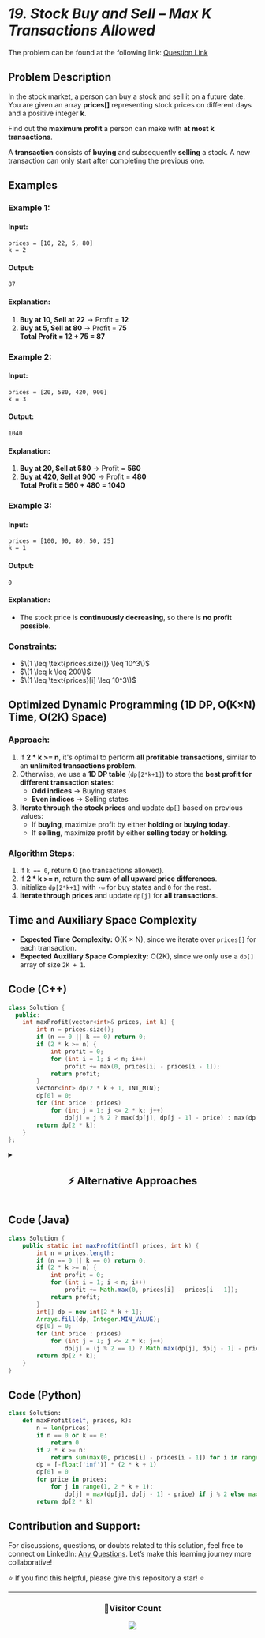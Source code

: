 # _19. Stock Buy and Sell – Max K Transactions Allowed_

The problem can be found at the following link: [Question Link](https://www.geeksforgeeks.org/problems/maximum-profit4657/1)

## **Problem Description**

In the stock market, a person can buy a stock and sell it on a future date. You are given an array **prices[]** representing stock prices on different days and a positive integer **k**.

Find out the **maximum profit** a person can make with **at most k transactions**.

A **transaction** consists of **buying** and subsequently **selling** a stock. A new transaction can only start after completing the previous one.

## **Examples**

### **Example 1:**

#### **Input:**

```
prices = [10, 22, 5, 80]
k = 2
```

#### **Output:**

```
87
```

#### **Explanation:**

1. **Buy at 10, Sell at 22** → Profit = **12**
2. **Buy at 5, Sell at 80** → Profit = **75**  
   **Total Profit = 12 + 75 = 87**

### **Example 2:**

#### **Input:**

```
prices = [20, 580, 420, 900]
k = 3
```

#### **Output:**

```
1040
```

#### **Explanation:**

1. **Buy at 20, Sell at 580** → Profit = **560**
2. **Buy at 420, Sell at 900** → Profit = **480**  
   **Total Profit = 560 + 480 = 1040**

### **Example 3:**

#### **Input:**

```
prices = [100, 90, 80, 50, 25]
k = 1
```

#### **Output:**

```
0
```

#### **Explanation:**

- The stock price is **continuously decreasing**, so there is **no profit possible**.

### **Constraints:**

- $\(1 \leq \text{prices.size()} \leq 10^3\)$
- $\(1 \leq k \leq 200\)$
- $\(1 \leq \text{prices}[i] \leq 10^3\)$

## **Optimized Dynamic Programming (1D DP, O(K×N) Time, O(2K) Space)**

### **Approach:**

1. If **2 \* k >= n**, it's optimal to perform **all profitable transactions**, similar to an **unlimited transactions problem**.
2. Otherwise, we use a **1D DP table** (`dp[2*k+1]`) to store the **best profit for different transaction states**:
   - **Odd indices** → Buying states
   - **Even indices** → Selling states
3. **Iterate through the stock prices** and update `dp[]` based on previous values:
   - If **buying**, maximize profit by either **holding** or **buying today**.
   - If **selling**, maximize profit by either **selling today** or **holding**.

### **Algorithm Steps:**

1. If `k == 0`, return **0** (no transactions allowed).
2. If **2 \* k >= n**, return the **sum of all upward price differences**.
3. Initialize `dp[2*k+1]` with `-∞` for buy states and `0` for the rest.
4. **Iterate through prices** and update `dp[j]` for **all transactions**.

## **Time and Auxiliary Space Complexity**

- **Expected Time Complexity:** O(K × N), since we iterate over `prices[]` for each transaction.
- **Expected Auxiliary Space Complexity:** O(2K), since we only use a `dp[]` array of size `2K + 1`.

## **Code (C++)**

```cpp
class Solution {
  public:
    int maxProfit(vector<int>& prices, int k) {
        int n = prices.size();
        if (n == 0 || k == 0) return 0;
        if (2 * k >= n) {
            int profit = 0;
            for (int i = 1; i < n; i++)
                profit += max(0, prices[i] - prices[i - 1]);
            return profit;
        }
        vector<int> dp(2 * k + 1, INT_MIN);
        dp[0] = 0;
        for (int price : prices)
            for (int j = 1; j <= 2 * k; j++)
                dp[j] = j % 2 ? max(dp[j], dp[j - 1] - price) : max(dp[j], dp[j - 1] + price);
        return dp[2 * k];
    }
};
```

<details>
<summary><h2 align="center">⚡ Alternative Approaches</h2></summary>

## **2️⃣ Dynamic Programming (O(K×N) Time, O(K×N) Space) — 2D DP**

### **Algorithm Steps:**

1. Use a **2D DP table**, where `dp[i][j]` represents the maximum profit at day `j` with at most `i` transactions.
2. **Base Case:**
   - `dp[0][j] = 0` (No transactions, no profit).
   - `dp[i][0] = 0` (At day 0, profit is zero).
3. **Recurrence Relation:**  
   $\[
   dp[i][j] = \max(dp[i][j-1], prices[j] + \max(dp[i-1][p] - prices[p]) \quad \text{for } 0 \leq p < j
   \]$
   - `dp[i][j-1]`: No transaction on day `j`.
   - `prices[j] + max(dp[i-1][p] - prices[p])`: Buy at some `p`, sell at `j`.

```cpp
class Solution {
  public:
    int maxProfit(vector<int>& prices, int k) {
        int n = prices.size();
        if (n == 0 || k == 0) return 0;
        vector<vector<int>> dp(k + 1, vector<int>(n, 0));
        for (int i = 1; i <= k; i++) {
            int maxDiff = -prices[0];
            for (int j = 1; j < n; j++) {
                dp[i][j] = max(dp[i][j - 1], prices[j] + maxDiff);
                maxDiff = max(maxDiff, dp[i - 1][j] - prices[j]);
            }
        }
        return dp[k][n - 1];
    }
};
```

✅ **Time Complexity:** `O(K × N)`  
✅ **Space Complexity:** `O(K × N)`

## **3️⃣ Recursive + Memoization (O(K×N) Time, O(K×N) Space)**

### **Algorithm Steps:**

1. Define a **recursive function** `solve(i, t, holding)`, where:
   - `i` is the current index (day).
   - `t` is the number of transactions left.
   - `holding` is `true` if we own a stock.
2. **Base Cases:**
   - If `i == n` or `t == 0`, return `0`.
3. **Recurrence Relation:**
   - If `holding`:
     - Sell: `prices[i] + solve(i + 1, t - 1, false)`.
     - Hold: `solve(i + 1, t, true)`.
   - If **not holding**:
     - Buy: `-prices[i] + solve(i + 1, t, true)`.
     - Skip: `solve(i + 1, t, false)`.
4. **Use Memoization (`dp[i][t][holding]`)** to store computed values.

```cpp
class Solution {
  public:
    vector<vector<vector<int>>> dp;
    int solve(vector<int>& prices, int i, int t, bool holding) {
        if (i == prices.size() || t == 0) return 0;
        if (dp[i][t][holding] != -1) return dp[i][t][holding];
        int skip = solve(prices, i + 1, t, holding);
        if (holding)
            return dp[i][t][holding] = max(skip, prices[i] + solve(prices, i + 1, t - 1, false));
        else
            return dp[i][t][holding] = max(skip, -prices[i] + solve(prices, i + 1, t, true));
    }

    int maxProfit(vector<int>& prices, int k) {
        int n = prices.size();
        dp.assign(n, vector<vector<int>>(k + 1, vector<int>(2, -1)));
        return solve(prices, 0, k, false);
    }
};
```

✅ **Time Complexity:** `O(K × N)`  
✅ **Space Complexity:** `O(K × N) (recursion stack)`

## **Comparison of Approaches**

| **Approach**                | ⏱️ **Time Complexity** | 🗂️ **Space Complexity** | ✅ **Pros**                   | ⚠️ **Cons**          |
| --------------------------- | ---------------------- | ----------------------- | ----------------------------- | -------------------- |
| **1D DP (Space Optimized)** | 🟡 `O(K × N)`          | 🟢 `O(2K)`              | Best space-efficient solution | Harder to understand |
| **2D DP (Tabulation)**      | 🟡 `O(K × N)`          | 🔴 `O(K × N)`           | Intuitive approach            | High space usage     |
| **Recursive + Memoization** | 🟡 `O(K × N)`          | 🔴 `O(K × N)`           | Natural recursion flow        | Stack overhead       |

✅ **Best Choice?**

- **If optimizing space:** Use **1D DP (Space-Optimized)**.
- **If space is not a concern:** Use **2D DP (Tabulation)** for easier understanding.
- **For recursion lovers:** Use **Recursive + Memoization**.

</details>

## **Code (Java)**

```java
class Solution {
    public static int maxProfit(int[] prices, int k) {
        int n = prices.length;
        if (n == 0 || k == 0) return 0;
        if (2 * k >= n) {
            int profit = 0;
            for (int i = 1; i < n; i++)
                profit += Math.max(0, prices[i] - prices[i - 1]);
            return profit;
        }
        int[] dp = new int[2 * k + 1];
        Arrays.fill(dp, Integer.MIN_VALUE);
        dp[0] = 0;
        for (int price : prices)
            for (int j = 1; j <= 2 * k; j++)
                dp[j] = (j % 2 == 1) ? Math.max(dp[j], dp[j - 1] - price) : Math.max(dp[j], dp[j - 1] + price);
        return dp[2 * k];
    }
}
```

## **Code (Python)**

```python
class Solution:
    def maxProfit(self, prices, k):
        n = len(prices)
        if n == 0 or k == 0:
            return 0
        if 2 * k >= n:
            return sum(max(0, prices[i] - prices[i - 1]) for i in range(1, n))
        dp = [-float('inf')] * (2 * k + 1)
        dp[0] = 0
        for price in prices:
            for j in range(1, 2 * k + 1):
                dp[j] = max(dp[j], dp[j - 1] - price) if j % 2 else max(dp[j], dp[j - 1] + price)
        return dp[2 * k]
```

## **Contribution and Support:**

For discussions, questions, or doubts related to this solution, feel free to connect on LinkedIn: [Any Questions](https://www.linkedin.com/in/patel-hetkumar-sandipbhai-8b110525a/). Let’s make this learning journey more collaborative!

⭐ If you find this helpful, please give this repository a star! ⭐

---

<div align="center">
  <h3><b>📍Visitor Count</b></h3>
</div>

<p align="center">
  <img src="https://visitor-badge.laobi.icu/badge?page_id=Hunterdii.GeeksforGeeks-POTD" />
</p>
